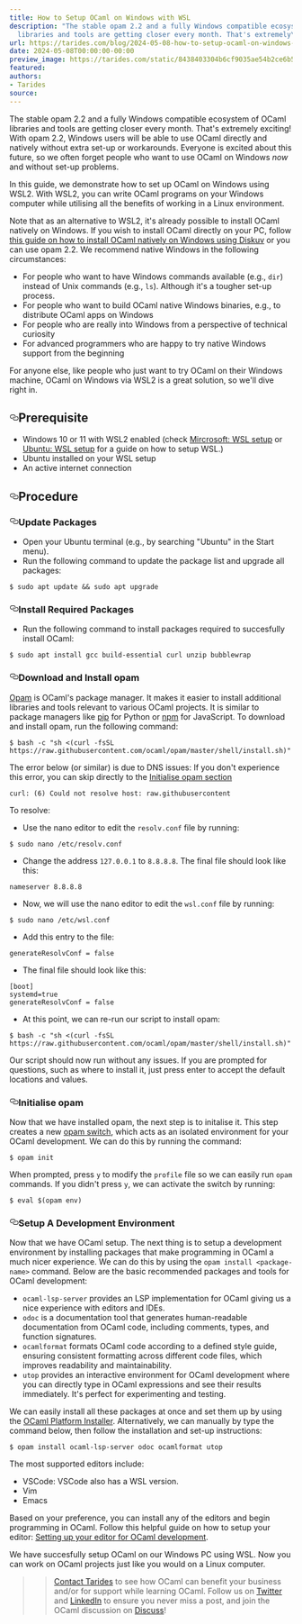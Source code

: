 ```yaml
---
title: How to Setup OCaml on Windows with WSL
description: "The stable opam 2.2 and a fully Windows compatible ecosystem of OCaml
  libraries and tools are getting closer every month. That's extremely\u2026"
url: https://tarides.com/blog/2024-05-08-how-to-setup-ocaml-on-windows-with-wsl
date: 2024-05-08T00:00:00-00:00
preview_image: https://tarides.com/static/8438403304b6cf9035ae54b2ce6b57a0/0d665/ocaml_wsl.png
featured:
authors:
- Tarides
source:
---
```


<p>The stable opam 2.2 and a fully Windows compatible ecosystem of OCaml libraries and tools are getting closer every month. That's extremely exciting! With opam 2.2, Windows users will be able to use OCaml directly and natively without extra set-up or workarounds. Everyone is excited about this future, so we often forget people who want to use OCaml on Windows <em>now</em> and without set-up problems.</p>
<p>In this guide, we demonstrate how to set up OCaml on Windows using WSL2. With WSL2, you can write OCaml programs on your Windows computer while utilising all the benefits of working in a Linux environment.</p>
<p>Note that as an alternative to WSL2, it's already possible to install OCaml natively on Windows. If you wish to install OCaml directly on your PC, follow <a href="https://ocaml.org/install">this guide on how to install OCaml natively on Windows using Diskuv</a> or you can use opam 2.2. We recommend native Windows in the following circumstances:</p>
<ul>
<li>For people who want to have Windows commands available (e.g., <code>dir</code>) instead of Unix commands (e.g., <code>ls</code>). Although it's a tougher set-up process.</li>
<li>For people who want to build OCaml native Windows binaries, e.g., to distribute OCaml apps on Windows</li>
<li>For people who are really into Windows from a perspective of technical curiosity</li>
<li>For advanced programmers who are happy to try native Windows support from the beginning</li>
</ul>
<p>For anyone else, like people who just want to try OCaml on their Windows machine, OCaml on Windows via WSL2 is a great solution, so we'll dive right in.</p>
<h2 style="position:relative;"><a href="https://tarides.com/feed.xml#prerequisite" aria-label="prerequisite permalink" class="anchor before"><svg aria-hidden="true" focusable="false" height="16" version="1.1" viewbox="0 0 16 16" width="16"><path fill-rule="evenodd" d="M4 9h1v1H4c-1.5 0-3-1.69-3-3.5S2.55 3 4 3h4c1.45 0 3 1.69 3 3.5 0 1.41-.91 2.72-2 3.25V8.59c.58-.45 1-1.27 1-2.09C10 5.22 8.98 4 8 4H4c-.98 0-2 1.22-2 2.5S3 9 4 9zm9-3h-1v1h1c1 0 2 1.22 2 2.5S13.98 12 13 12H9c-.98 0-2-1.22-2-2.5 0-.83.42-1.64 1-2.09V6.25c-1.09.53-2 1.84-2 3.25C6 11.31 7.55 13 9 13h4c1.45 0 3-1.69 3-3.5S14.5 6 13 6z"></path></svg></a>Prerequisite</h2>
<ul>
<li>Windows 10 or 11 with WSL2 enabled (check <a href="https://learn.microsoft.com/en-us/windows/wsl/install">Mircrosoft: WSL setup</a> or <a href="https://canonical-ubuntu-wsl.readthedocs-hosted.com/en/latest/guides/install-ubuntu-wsl2/">Ubuntu: WSL setup</a> for a guide on how to setup WSL.)</li>
<li>Ubuntu installed on your WSL setup</li>
<li>An active internet connection</li>
</ul>
<h2 style="position:relative;"><a href="https://tarides.com/feed.xml#procedure" aria-label="procedure permalink" class="anchor before"><svg aria-hidden="true" focusable="false" height="16" version="1.1" viewbox="0 0 16 16" width="16"><path fill-rule="evenodd" d="M4 9h1v1H4c-1.5 0-3-1.69-3-3.5S2.55 3 4 3h4c1.45 0 3 1.69 3 3.5 0 1.41-.91 2.72-2 3.25V8.59c.58-.45 1-1.27 1-2.09C10 5.22 8.98 4 8 4H4c-.98 0-2 1.22-2 2.5S3 9 4 9zm9-3h-1v1h1c1 0 2 1.22 2 2.5S13.98 12 13 12H9c-.98 0-2-1.22-2-2.5 0-.83.42-1.64 1-2.09V6.25c-1.09.53-2 1.84-2 3.25C6 11.31 7.55 13 9 13h4c1.45 0 3-1.69 3-3.5S14.5 6 13 6z"></path></svg></a>Procedure</h2>
<h3 style="position:relative;"><a href="https://tarides.com/feed.xml#update-packages" aria-label="update packages permalink" class="anchor before"><svg aria-hidden="true" focusable="false" height="16" version="1.1" viewbox="0 0 16 16" width="16"><path fill-rule="evenodd" d="M4 9h1v1H4c-1.5 0-3-1.69-3-3.5S2.55 3 4 3h4c1.45 0 3 1.69 3 3.5 0 1.41-.91 2.72-2 3.25V8.59c.58-.45 1-1.27 1-2.09C10 5.22 8.98 4 8 4H4c-.98 0-2 1.22-2 2.5S3 9 4 9zm9-3h-1v1h1c1 0 2 1.22 2 2.5S13.98 12 13 12H9c-.98 0-2-1.22-2-2.5 0-.83.42-1.64 1-2.09V6.25c-1.09.53-2 1.84-2 3.25C6 11.31 7.55 13 9 13h4c1.45 0 3-1.69 3-3.5S14.5 6 13 6z"></path></svg></a>Update Packages</h3>
<ul>
<li>Open your Ubuntu terminal (e.g., by searching &quot;Ubuntu&quot; in the Start menu).</li>
<li>Run the following command to update the package list and upgrade all packages:</li>
</ul>
<div class="gatsby-highlight" data-language="sh"><pre class="language-sh"><code class="language-sh">$ <span class="token function">sudo</span> <span class="token function">apt</span> update <span class="token operator">&amp;&amp;</span> <span class="token function">sudo</span> <span class="token function">apt</span> upgrade</code></pre></div>
<h3 style="position:relative;"><a href="https://tarides.com/feed.xml#install-required-packages" aria-label="install required packages permalink" class="anchor before"><svg aria-hidden="true" focusable="false" height="16" version="1.1" viewbox="0 0 16 16" width="16"><path fill-rule="evenodd" d="M4 9h1v1H4c-1.5 0-3-1.69-3-3.5S2.55 3 4 3h4c1.45 0 3 1.69 3 3.5 0 1.41-.91 2.72-2 3.25V8.59c.58-.45 1-1.27 1-2.09C10 5.22 8.98 4 8 4H4c-.98 0-2 1.22-2 2.5S3 9 4 9zm9-3h-1v1h1c1 0 2 1.22 2 2.5S13.98 12 13 12H9c-.98 0-2-1.22-2-2.5 0-.83.42-1.64 1-2.09V6.25c-1.09.53-2 1.84-2 3.25C6 11.31 7.55 13 9 13h4c1.45 0 3-1.69 3-3.5S14.5 6 13 6z"></path></svg></a>Install Required Packages</h3>
<ul>
<li>Run the following command to install packages required to succesfully install OCaml:</li>
</ul>
<div class="gatsby-highlight" data-language="sh"><pre class="language-sh"><code class="language-sh">$ <span class="token function">sudo</span> <span class="token function">apt</span> <span class="token function">install</span> gcc build-essential <span class="token function">curl</span> <span class="token function">unzip</span> bubblewrap </code></pre></div>
<h3 style="position:relative;"><a href="https://tarides.com/feed.xml#download-and-install-opam" aria-label="download and install opam permalink" class="anchor before"><svg aria-hidden="true" focusable="false" height="16" version="1.1" viewbox="0 0 16 16" width="16"><path fill-rule="evenodd" d="M4 9h1v1H4c-1.5 0-3-1.69-3-3.5S2.55 3 4 3h4c1.45 0 3 1.69 3 3.5 0 1.41-.91 2.72-2 3.25V8.59c.58-.45 1-1.27 1-2.09C10 5.22 8.98 4 8 4H4c-.98 0-2 1.22-2 2.5S3 9 4 9zm9-3h-1v1h1c1 0 2 1.22 2 2.5S13.98 12 13 12H9c-.98 0-2-1.22-2-2.5 0-.83.42-1.64 1-2.09V6.25c-1.09.53-2 1.84-2 3.25C6 11.31 7.55 13 9 13h4c1.45 0 3-1.69 3-3.5S14.5 6 13 6z"></path></svg></a>Download and Install opam</h3>
<p><a href="https://opam.ocaml.org/">Opam</a> is OCaml's package manager. It makes it easier to install additional libraries and tools relevant to various OCaml projects. It is similar to package managers like <a href="https://pip.pypa.io/en/stable/">pip</a> for Python or <a href="https://www.npmjs.com/">npm</a> for JavaScript. To download and install opam, run the following command:</p>
<div class="gatsby-highlight" data-language="sh"><pre class="language-sh"><code class="language-sh">$ <span class="token function">bash</span> <span class="token parameter variable">-c</span> <span class="token string">&quot;sh &lt;(curl -fsSL https://raw.githubusercontent.com/ocaml/opam/master/shell/install.sh)&quot;</span></code></pre></div>
<p>The error below (or similar) is due to DNS issues:
If you don't experience this error, you can skip directly to the
<a href="https://tarides.com/feed.xml#initialise-opam">Initialise opam section</a></p>
<div class="gatsby-highlight" data-language="sh"><pre class="language-sh"><code class="language-sh">curl: <span class="token punctuation">(</span><span class="token number">6</span><span class="token punctuation">)</span> Could not resolve host: raw.githubusercontent</code></pre></div>
<p>To resolve:</p>
<ul>
<li>Use the nano editor to edit the <code>resolv.conf</code> file by running:</li>
</ul>
<div class="gatsby-highlight" data-language="sh"><pre class="language-sh"><code class="language-sh">$ <span class="token function">sudo</span> <span class="token function">nano</span> /etc/resolv.conf</code></pre></div>
<ul>
<li>Change the address <code>127.0.0.1</code> to <code>8.8.8.8</code>. The final file should look like this:</li>
</ul>
<div class="gatsby-highlight" data-language="sh"><pre class="language-sh"><code class="language-sh">nameserver <span class="token number">8.8</span>.8.8</code></pre></div>
<ul>
<li>Now, we will use the nano editor to edit the <code>wsl.conf</code> file by running:</li>
</ul>
<div class="gatsby-highlight" data-language="sh"><pre class="language-sh"><code class="language-sh">$ <span class="token function">sudo</span> <span class="token function">nano</span> /etc/wsl.conf</code></pre></div>
<ul>
<li>Add this entry to the file:</li>
</ul>
<div class="gatsby-highlight" data-language="sh"><pre class="language-sh"><code class="language-sh">generateResolvConf <span class="token operator">=</span> <span class="token boolean">false</span></code></pre></div>
<ul>
<li>The final file should look like this:</li>
</ul>
<div class="gatsby-highlight" data-language="sh"><pre class="language-sh"><code class="language-sh"><span class="token punctuation">[</span>boot<span class="token punctuation">]</span>
<span class="token assign-left variable">systemd</span><span class="token operator">=</span>true
generateResolvConf <span class="token operator">=</span> <span class="token boolean">false</span></code></pre></div>
<ul>
<li>At this point, we can re-run our script to install opam:</li>
</ul>
<div class="gatsby-highlight" data-language="sh"><pre class="language-sh"><code class="language-sh">$ <span class="token function">bash</span> <span class="token parameter variable">-c</span> <span class="token string">&quot;sh &lt;(curl -fsSL https://raw.githubusercontent.com/ocaml/opam/master/shell/install.sh)&quot;</span></code></pre></div>
<p>Our script should now run without any issues. If you are prompted for questions, such as where to install it, just press enter to accept the default locations and values.</p>
<h3 style="position:relative;"><a href="https://tarides.com/feed.xml#initialise-opam" aria-label="initialise opam permalink" class="anchor before"><svg aria-hidden="true" focusable="false" height="16" version="1.1" viewbox="0 0 16 16" width="16"><path fill-rule="evenodd" d="M4 9h1v1H4c-1.5 0-3-1.69-3-3.5S2.55 3 4 3h4c1.45 0 3 1.69 3 3.5 0 1.41-.91 2.72-2 3.25V8.59c.58-.45 1-1.27 1-2.09C10 5.22 8.98 4 8 4H4c-.98 0-2 1.22-2 2.5S3 9 4 9zm9-3h-1v1h1c1 0 2 1.22 2 2.5S13.98 12 13 12H9c-.98 0-2-1.22-2-2.5 0-.83.42-1.64 1-2.09V6.25c-1.09.53-2 1.84-2 3.25C6 11.31 7.55 13 9 13h4c1.45 0 3-1.69 3-3.5S14.5 6 13 6z"></path></svg></a>Initialise opam</h3>
<p>Now that we have installed opam, the next step is to initalise it. This step creates a new <a href="https://ocaml.org/docs/opam-switch-introduction">opam switch</a>, which acts as an isolated environment for your OCaml development. We can do this by running the command:</p>
<div class="gatsby-highlight" data-language="sh"><pre class="language-sh"><code class="language-sh">$ opam init</code></pre></div>
<p>When prompted, press <code>y</code> to modify the <code>profile</code> file so we can easily run <code>opam</code> commands. If you didn't press <code>y</code>, we can activate the switch by running:</p>
<div class="gatsby-highlight" data-language="sh"><pre class="language-sh"><code class="language-sh">$ <span class="token builtin class-name">eval</span> <span class="token variable"><span class="token variable">$(</span>opam <span class="token function">env</span><span class="token variable">)</span></span></code></pre></div>
<h3 style="position:relative;"><a href="https://tarides.com/feed.xml#setup-a-development-environment" aria-label="setup a development environment permalink" class="anchor before"><svg aria-hidden="true" focusable="false" height="16" version="1.1" viewbox="0 0 16 16" width="16"><path fill-rule="evenodd" d="M4 9h1v1H4c-1.5 0-3-1.69-3-3.5S2.55 3 4 3h4c1.45 0 3 1.69 3 3.5 0 1.41-.91 2.72-2 3.25V8.59c.58-.45 1-1.27 1-2.09C10 5.22 8.98 4 8 4H4c-.98 0-2 1.22-2 2.5S3 9 4 9zm9-3h-1v1h1c1 0 2 1.22 2 2.5S13.98 12 13 12H9c-.98 0-2-1.22-2-2.5 0-.83.42-1.64 1-2.09V6.25c-1.09.53-2 1.84-2 3.25C6 11.31 7.55 13 9 13h4c1.45 0 3-1.69 3-3.5S14.5 6 13 6z"></path></svg></a>Setup A Development Environment</h3>
<p>Now that we have OCaml setup. The next thing is to setup a development environment by installing packages that make programming in OCaml a much nicer experience. We can do this by using the <code>opam install &lt;package-name&gt;</code> command.
Below are the basic recommended packages and tools for OCaml development:</p>
<ul>
<li><code>ocaml-lsp-server</code> provides an LSP implementation for OCaml giving us a nice experience with editors and IDEs.</li>
<li><code>odoc</code> is a documentation tool that generates human-readable documentation from OCaml code, including comments, types, and function signatures.</li>
<li><code>ocamlformat</code> formats OCaml code according to a defined style guide, ensuring consistent formatting across different code files, which improves readability and maintainability.</li>
<li><code>utop</code> provides an interactive environment for OCaml development where you can directly type in OCaml expressions and see their results immediately. It's perfect for experimenting and testing.</li>
</ul>
<p>We can easily install all these packages at once and set them up by using the <a href="https://github.com/tarides/ocaml-platform-installer?tab=readme-ov-file#trying-the-platform">OCaml Platform Installer</a>. Alternatively, we can manually by type the command below, then follow the installation and set-up instructions:</p>
<div class="gatsby-highlight" data-language="sh"><pre class="language-sh"><code class="language-sh">$ opam <span class="token function">install</span> ocaml-lsp-server odoc ocamlformat utop</code></pre></div>
<p>The most supported editors include:</p>
<ul>
<li>VSCode: VSCode also has a WSL version.</li>
<li>Vim</li>
<li>Emacs</li>
</ul>
<p>Based on your preference, you can install any of the editors and begin programming in OCaml. Follow this helpful guide on how to setup your editor: <a href="https://ocaml.org/docs/set-up-editor">Setting up your editor for OCaml development</a>.</p>
<p>We have succesfully setup OCaml on our Windows PC using WSL. Now you can work on OCaml projects just like you would on a Linux computer.</p>
<blockquote>
<blockquote>
<p><a href="https://tarides.com/company">Contact Tarides</a> to see how OCaml can benefit your business and/or for support while learning OCaml. Follow us on <a href="https://twitter.com/tarides_">Twitter</a> and <a href="https://www.linkedin.com/company/tarides/">LinkedIn</a> to ensure you never miss a post, and join the OCaml discussion on <a href="https://discuss.ocaml.org/">Discuss</a>!</p>
</blockquote>
</blockquote>
